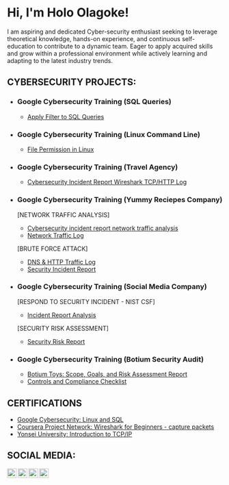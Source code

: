 <h1>Hi, I'm Holo Olagoke!</h1>

<p>I am aspiring and dedicated Cyber-security enthusiast seeking to leverage theoretical knowledge, hands-on experience, and continuous self-education to contribute to a dynamic team. Eager to apply acquired skills and grow within a professional environment while actively learning and adapting to the latest industry trends.</p>

<h2>CYBERSECURITY PROJECTS:</h2>

- <h3><b>Google Cybersecurity Training (SQL Queries)</b></h3>

    - [Apply Filter to SQL Queries](https://docs.google.com/document/d/1zi7Hpj_sc_XxOjngXCr4dnBOKLQQ3wLWNR7dd2vfK94/edit?usp=drive_link)

- <h3><b>Google Cybersecurity Training (Linux Command Line)</b></h3>

    - [File Permission in Linux](https://docs.google.com/document/d/1ROYN7iOvOfgJkUc9sh_rtpVFPNfozloNMupXTvUlh84/edit?usp=drive_link)

- <h3><b>Google Cybersecurity Training (Travel Agency)</b></h3>

    - [Cybersecurity Incident Report Wireshark TCP/HTTP Log](https://docs.google.com/document/d/1i6D4PJEMNbyiCAJvq3Y6cBmjCnHx8JG0ch7C5OZmbSE/edit?usp=drive_link)
 
- <h3><b>Google Cybersecurity Training (Yummy Reciepes Company)</b></h3>

  [NETWORK TRAFFIC ANALYSIS] <br>
    - [Cybersecurity incident report network traffic analysis](https://docs.google.com/document/d/1gvwQR5DRX-_E4_hUMjhW_3LUxEXwB_8G5nF9br3TUtQ/edit?usp=drive_link&resourcekey=0-nIu_GTk9V03mh-uMb-B-GA)
    - [Network Traffic Log](https://docs.google.com/document/d/1lCLnx0bigOZwH0Jp8uUBx5O4Gy5yqxjQDc5GFo_XWko/edit?usp=drive_link)

  [BRUTE FORCE ATTACK] <br>
    - [DNS & HTTP Traffic Log](https://docs.google.com/document/d/1cybgKs-biF4SpiigCwdBicbOmCZ65LO8kx4OlLmGo4Y/edit?usp=drive_link&resourcekey=0-exso31cdETPGQSANGUXbgw)
    - [Security Incident Report](https://docs.google.com/document/d/1C-EUcX16l8Jy1YKrL4NobS0yticPwZ_JxIYrnCPdgZk/edit?usp=sharing&resourcekey=0-n24_QSC8zphpZWZ_fZ3qYQ)

- <h3><b>Google Cybersecurity Training (Social Media Company)</b></h3>

  [RESPOND TO SECURITY INCIDENT - NIST CSF]
    - [Incident Report Analysis](https://docs.google.com/document/d/1DoKxqOfpebZE6m6A7kgnnPiyhiAJMAzRF9f7FKLs2LY/edit?usp=drive_link)

  [SECURITY RISK ASSESSMENT]
    - [Security Risk Report](https://docs.google.com/document/d/19t7RyPSw7FxaJzRMYzmlS268pyK2SzCsGwzJbedc7g0/edit?usp=drive_link&resourcekey=0-XpBj-atdelpNO5cnRgLHtQ)

- <h3><b>Google Cybersecurity Training (Botium Security Audit)</b></h3>

  - [Botium Toys: Scope, Goals, and Risk Assessment Report](https://docs.google.com/document/d/14ginf-wIYJjFdAtzgxB3-bTD-zRo4sEVqHFd3Tlbzu0/edit?usp=drive_link)
  - [Controls and Compliance Checklist](https://docs.google.com/document/d/1uFcPG1YbM2Enfony2zKtxJUt869yvunXmLR530JKrLs/edit?usp=drive_link)
 
<h2>CERTIFICATIONS</h2>

  - [Google Cybersecurity: Linux and SQL](https://coursera.org/share/5932f18fbd2849caf7864604350263bc)
  - [Coursera Project Network: Wireshark for Beginners - capture packets](https://coursera.org/share/80d66ff5a7af76f898d09af6325fb509)
  - [Yonsei University: Introduction to TCP/IP](https://coursera.org/share/a4c6f11634d6eb722fa11441927ded77)

<h2> SOCIAL MEDIA:</h2>

[<img align="left" alt="HoloOlagoke | Twitter" width="22px" src="https://cdn.jsdelivr.net/npm/simple-icons@v3/icons/twitter.svg" />][twitter]
[<img align="left" alt="HoloOlagoke | LinkedIn" width="22px" src="https://cdn.jsdelivr.net/npm/simple-icons@v3/icons/linkedin.svg" />][linkedin]
[<img align="left" alt="HoloOlagoke | Instagram" width="22px" src="https://cdn.jsdelivr.net/npm/simple-icons@v3/icons/instagram.svg" />][instagram]
[<img align="left" alt="HoloOlagoke | Facebook" width="22px" src="https://cdn.jsdelivr.net/npm/simple-icons@v3/icons/facebook.svg" />][facebook]

[twitter]: https://twitter.com/olarragoken
[instagram]: https://www.instagram.com/holoolagoke/
[linkedin]: https://www.linkedin.com/in/olagoke-holo
[facebook]: https://web.facebook.com/olagoke.holo.3/

<!--
**joshmadakor1/joshmadakor1** is a ✨ _special_ ✨ repository because its `README.md` (this file) appears on your GitHub profile.

Here are some ideas to get you started:

- 🔭 I’m currently working on ...
- 🌱 I’m currently learning ...
- 👯 I’m looking to collaborate on ...
- 🤔 I’m looking for help with ...
- 💬 Ask me about ...
- 📫 How to reach me: ...
- 😄 Pronouns: ...
- ⚡ Fun fact: ...
-->
